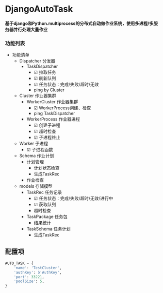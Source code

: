 # DjangoAutoTask

#### 基于django和Python.multiprocess的分布式自动做作业系统，使用多进程/多服务器并行处理大量作业

### 功能列表

- 功能清单
    - Dispatcher 分发器
        - TaskDispatcher
            - ☑ 拉取任务
            - ☑ 刷新队列
            - ☑ 任务状态：完成/失败/超时/无效
            - ping by Cluster
    - Cluster 作业器集群
        - WorkerCluster 作业器集群
            - ☑ WorkerProcess创建、检查 
            - ping TaskDispatcher
        - WorkerProcess 作业器进程
            - ☑ 创建子进程
            - ☑ 超时检查
            - ☑ 子进程终止
    - Worker 子进程
      - ☑ 子进程函数
    - Schema 作业计划
      - 计划管理
        - 计划状态检查
        - 生成TaskRec
      - 作业检查
    - models 存储模型
        - TaskRec 任务记录
          - ☑ 任务状态：完成/失败/超时/无效/进行中
          - ☑ 获取队列
          - 超时检查
        - TaskPackage 任务包
          - 结果统计
        - TaskSchema 任务计划
          - 生成TaskRec

## 配置项
``` python
AUTO_TASK = {
    'name': 'TestCluster',
    'authKey': b'AuthKey',
    'port': 33221,
    'poolSize': 5,
}
```